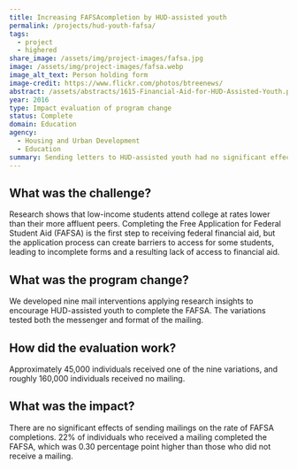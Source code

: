 ```yaml
---
title: Increasing FAFSAcompletion by HUD-assisted youth
permalink: /projects/hud-youth-fafsa/
tags: 
  - project
  - highered
share_image: /assets/img/project-images/fafsa.jpg
image: /assets/img/project-images/fafsa.webp
image_alt_text: Person holding form
image-credit: https://www.flickr.com/photos/btreenews/
abstract: /assets/abstracts/1615-Financial-Aid-for-HUD-Assisted-Youth.pdf
year: 2016
type: Impact evaluation of program change
status: Complete
domain: Education
agency: 
  - Housing and Urban Development
  - Education
summary: Sending letters to HUD-assisted youth had no significant effect on FAFSA completion rates
---
```

## What was the challenge?
Research shows that low-income students attend college at rates lower than their more affluent peers. Completing the Free Application for Federal Student Aid (FAFSA) is the first step to receiving federal financial aid, but the application process can create barriers to access for some students, leading to incomplete forms and a resulting lack of access to financial aid. 

## What was the program change?
We developed nine mail interventions applying research insights to encourage HUD-assisted youth to complete the FAFSA. The variations tested both the messenger and format of the mailing.

## How did the evaluation work?
Approximately 45,000 individuals received one of the nine variations, and roughly 160,000 individuals received no mailing.

## What was the impact?
There are no significant effects of sending mailings on the rate of FAFSA completions. 22% of individuals who received a mailing completed the FAFSA, which was 0.30 percentage point higher than those who did not receive a mailing.
